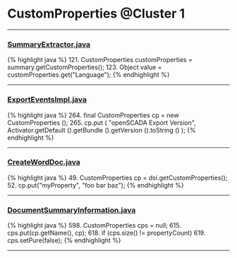 # CustomProperties @Cluster 1

***

### [SummaryExtractor.java](https://searchcode.com/codesearch/view/111785558/)
{% highlight java %}
121. CustomProperties customProperties = summary.getCustomProperties();
123.     Object value = customProperties.get("Language");
{% endhighlight %}

***

### [ExportEventsImpl.java](https://searchcode.com/codesearch/view/122444114/)
{% highlight java %}
264. final CustomProperties cp = new CustomProperties ();
265. cp.put ( "openSCADA Export Version", Activator.getDefault ().getBundle ().getVersion ().toString () );
{% endhighlight %}

***

### [CreateWordDoc.java](https://searchcode.com/codesearch/view/111543829/)
{% highlight java %}
49. CustomProperties cp = dsi.getCustomProperties();
52. cp.put("myProperty", "foo bar baz");
{% endhighlight %}

***

### [DocumentSummaryInformation.java](https://searchcode.com/codesearch/view/15642675/)
{% highlight java %}
598. CustomProperties cps = null;
615.             cps.put(cp.getName(), cp);
618.     if (cps.size() != propertyCount)
619.         cps.setPure(false);
{% endhighlight %}

***


